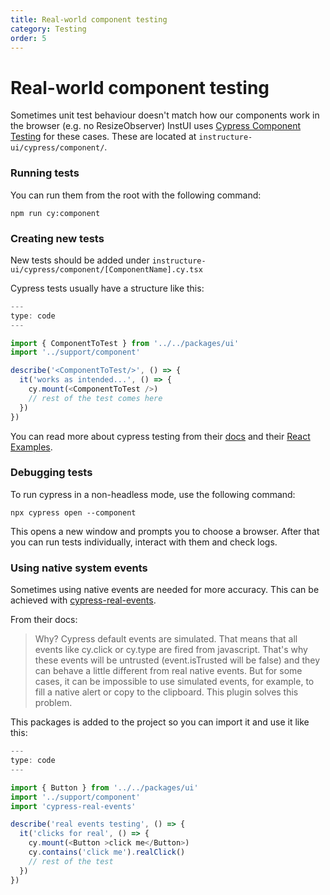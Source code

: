 ```yaml
---
title: Real-world component testing
category: Testing
order: 5
---
```


# Real-world component testing

Sometimes unit test behaviour doesn't match how our components work in the browser (e.g. no ResizeObserver)
InstUI uses [Cypress Component Testing](https://docs.cypress.io/guides/component-testing/overview) for these cases. These are located at `instructure-ui/cypress/component/`.

### Running tests

You can run them from the root with the following command:

```
npm run cy:component
```

### Creating new tests

New tests should be added under `instructure-ui/cypress/component/[ComponentName].cy.tsx`

Cypress tests usually have a structure like this:

```js
---
type: code
---

import { ComponentToTest } from '../../packages/ui'
import '../support/component'

describe('<ComponentToTest/>', () => {
  it('works as intended...', () => {
    cy.mount(<ComponentToTest />)
    // rest of the test comes here
  })
})
```

You can read more about cypress testing from their [docs](https://docs.cypress.io/guides/core-concepts/writing-and-organizing-tests#Writing-tests) and their [React Examples](https://docs.cypress.io/guides/component-testing/react/examples).

### Debugging tests

To run cypress in a non-headless mode, use the following command:

```
npx cypress open --component
```

This opens a new window and prompts you to choose a browser. After that you can run tests individually, interact with them and check logs.

### Using native system events

Sometimes using native events are needed for more accuracy. This can be achieved with [cypress-real-events](https://github.com/dmtrKovalenko/cypress-real-events).

From their docs:

> Why? Cypress default events are simulated. That means that all events like cy.click or cy.type are fired from javascript. That's why these events will be untrusted (event.isTrusted will be false) and they can behave a little different from real native events. But for some cases, it can be impossible to use simulated events, for example, to fill a native alert or copy to the clipboard. This plugin solves this problem.

This packages is added to the project so you can import it and use it like this:

```js
---
type: code
---

import { Button } from '../../packages/ui'
import '../support/component'
import 'cypress-real-events'

describe('real events testing', () => {
  it('clicks for real', () => {
    cy.mount(<Button >click me</Button>)
    cy.contains('click me').realClick()
    // rest of the test
  })
})
```
